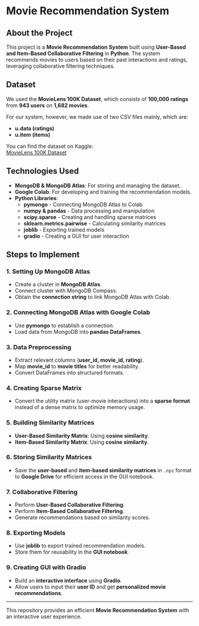 # Movie Recommendation System

## About the Project

This project is a **Movie Recommendation System** built using **User-Based and Item-Based Collaborative Filtering** in **Python**. The system recommends movies to users based on their past interactions and ratings, leveraging collaborative filtering techniques.

## Dataset

We used the **MovieLens 100K Dataset**, which consists of **100,000 ratings** from **943 users** on **1,682 movies**.

For our system, however, we made use of two CSV files mainly, which are:

- **u.data (ratings)**
- **u.item (items)**

You can find the dataset on Kaggle:  
[MovieLens 100K Dataset](https://www.kaggle.com/datasets/prajitdatta/movielens-100k-dataset)

## Technologies Used

- **MongoDB & MongoDB Atlas**: For storing and managing the dataset.
- **Google Colab**: For developing and training the recommendation models.
- **Python Libraries**:
  - **pymongo** - Connecting MongoDB Atlas to Colab
  - **numpy & pandas** - Data processing and manipulation
  - **scipy.sparse** - Creating and handling sparse matrices
  - **sklearn.metrics.pairwise** - Calculating similarity matrices
  - **joblib** - Exporting trained models
  - **gradio** - Creating a GUI for user interaction

## Steps to Implement

### 1. Setting Up MongoDB Atlas

- Create a cluster in **MongoDB Atlas**.
- Connect cluster with MongoDB Compass.
- Obtain the **connection string** to link MongoDB Atlas with Colab.

### 2. Connecting MongoDB Atlas with Google Colab

- Use **pymongo** to establish a connection.
- Load data from MongoDB into **pandas DataFrames**.

### 3. Data Preprocessing

- Extract relevant columns (**user_id, movie_id, rating**).
- Map **movie_id** to **movie titles** for better readability.
- Convert DataFrames into structured formats.

### 4. Creating Sparse Matrix

- Convert the utility matrix (user-movie interactions) into a **sparse format** instead of a dense matrix to optimize memory usage.

### 5. Building Similarity Matrices

- **User-Based Similarity Matrix**: Using **cosine similarity**.
- **Item-Based Similarity Matrix**: Using **cosine similarity**.

### 6. Storing Similarity Matrices

- Save the **user-based** and **item-based similarity matrices** in `.npz` format to **Google Drive** for efficient access in the GUI notebook.

### 7. Collaborative Filtering

- Perform **User-Based Collaborative Filtering**.
- Perform **Item-Based Collaborative Filtering**.
- Generate recommendations based on similarity scores.

### 8. Exporting Models

- Use **joblib** to export trained recommendation models.
- Store them for reusability in the **GUI notebook**.

### 9. Creating GUI with Gradio

- Build an **interactive interface** using **Gradio**.
- Allow users to input their **user ID** and get **personalized movie recommendations**.

---

This repository provides an efficient **Movie Recommendation System** with an interactive user experience.

